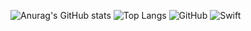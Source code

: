 ![Anurag's GitHub stats](https://github-readme-stats.vercel.app/api?username=donghun-ha&show_icons=true&theme=radical&hide=contribs,prs)
![Top Langs](https://github-readme-stats.vercel.app/api/top-langs/?username=donghun-ha&layout=compact&theme=radical)
![GitHub](https://img.shields.io/badge/Code-iOS-blue)
![Swift](https://img.shields.io/badge/Swift-FA7343?logo=swift&logoColor=white)
